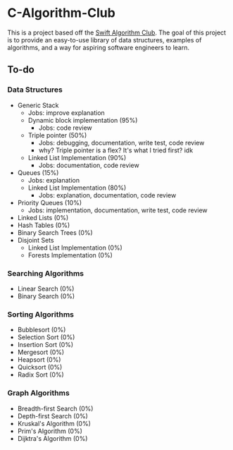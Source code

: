 # C-Algorithm-Club
This is a project based off the [Swift Algorithm Club](https://github.com/raywenderlich/swift-algorithm-club). The goal of this project is to provide an
easy-to-use library of data structures, examples of algorithms, and a way for
aspiring software engineers to learn.
## To-do
### Data Structures
- Generic Stack
  - Jobs: improve explanation
  - Dynamic block implementation (95%)
    - Jobs: code review
  - Triple pointer (50%)
    - Jobs: debugging, documentation, write test, code review
    - why? Triple pointer is a flex? It's what I tried first? idk
  - Linked List Implementation (90%)
    - Jobs: documentation, code review
- Queues (15%)
  - Jobs: explanation
  - Linked List Implementation (80%)
    - Jobs: explanation, documentation, code review
- Priority Queues (10%)
  - Jobs: implementation, documentation, write test, code review
- Linked Lists (0%)
- Hash Tables (0%)
- Binary Search Trees (0%)
- Disjoint Sets
  - Linked List Implementation (0%)
  - Forests Implementation (0%)
### Searching Algorithms
- Linear Search (0%)
- Binary Search (0%)
### Sorting Algorithms
- Bubblesort (0%)
- Selection Sort (0%)
- Insertion Sort (0%)
- Mergesort (0%)
- Heapsort (0%)
- Quicksort (0%)
- Radix Sort (0%)
### Graph Algorithms
- Breadth-first Search (0%)
- Depth-first Search (0%)
- Kruskal's Algorithm (0%)
- Prim's Algorithm (0%)
- Dijktra's Algorithm (0%)
